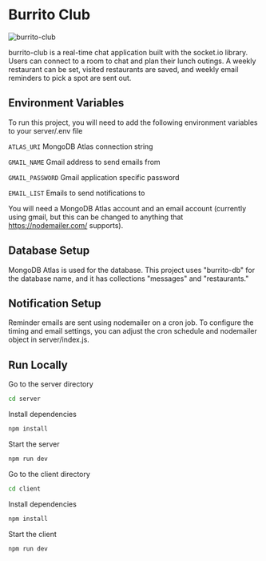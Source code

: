 # Burrito Club
![burrito-club](https://github.com/user-attachments/assets/10546985-c1a7-4d63-bf90-bb3e9e395fd3)

burrito-club is a real-time chat application built with the socket.io library. Users can connect to a room to chat and plan their lunch outings. A weekly restaurant can be set, visited restaurants are saved, and weekly email reminders to pick a spot are sent out.

## Environment Variables
To run this project, you will need to add the following environment variables to your server/.env file

`ATLAS_URI` MongoDB Atlas connection string

`GMAIL_NAME` Gmail address to send emails from

`GMAIL_PASSWORD` Gmail application specific password

`EMAIL_LIST` Emails to send notifications to


You will need a MongoDB Atlas account and an email account (currently using gmail, but this can be changed to anything that https://nodemailer.com/ supports).

## Database Setup
MongoDB Atlas is used for the database. This project uses "burrito-db" for the database name, and it has collections "messages" and "restaurants."

## Notification Setup
Reminder emails are sent using nodemailer on a cron job. To configure the timing and email settings, you can adjust the cron schedule and nodemailer object in server/index.js.

## Run Locally
Go to the server directory

```bash
cd server
```

Install dependencies

```bash
npm install
```

Start the server

```bash
npm run dev
```

Go to the client directory

```bash
cd client
```

Install dependencies

```bash
npm install
```

Start the client

```bash
npm run dev
```
